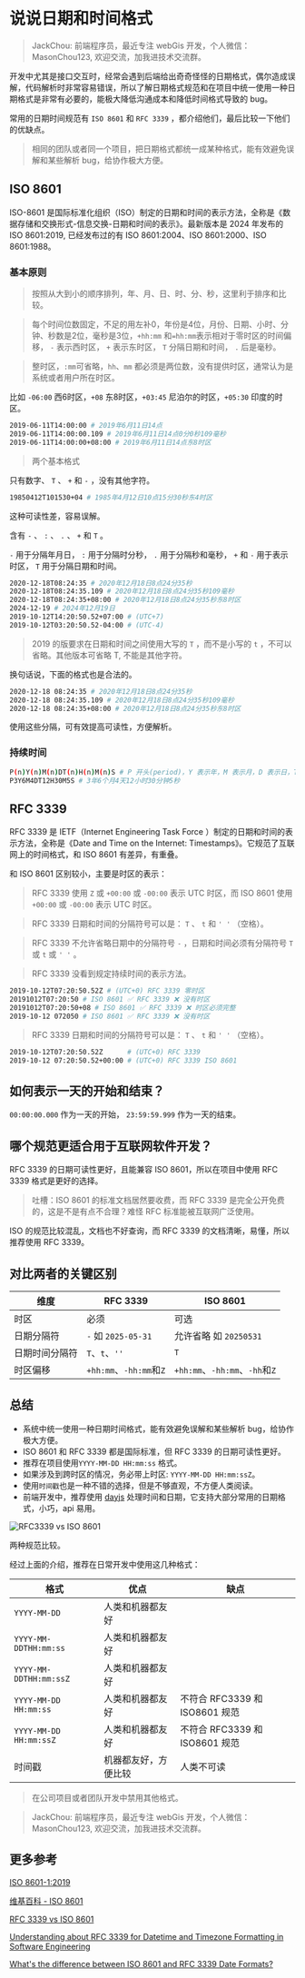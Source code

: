 # 说说日期和时间格式

> JackChou: 前端程序员，最近专注 webGis 开发，个人微信：MasonChou123, 欢迎交流，加我进技术交流群。

开发中尤其是接口交互时，经常会遇到后端给出奇奇怪怪的日期格式，偶尔造成误解，代码解析时非常容易错误，所以了解日期格式规范和在项目中统一使用一种日期格式是非常有必要的，能极大降低沟通成本和降低时间格式导致的 bug。

常用的日期时间规范有 `ISO 8601` 和 `RFC 3339` ，都介绍他们，最后比较一下他们的优缺点。

> 相同的团队或者同一个项目，把日期格式都统一成某种格式，能有效避免误解和某些解析 bug，给协作极大方便。

## ISO 8601

ISO-8601 是国际标准化组织（ISO）制定的日期和时间的表示方法，全称是《数据存储和交换形式-信息交换-日期和时间的表示》。最新版本是 2024 年发布的 ISO 8601:2019, 已经发布过的有 ISO 8601:2004、ISO 8601:2000、ISO 8601:1988。

### 基本原则

> 按照从大到小的顺序排列，年、月、日、时、分、秒，这里利于排序和比较。

> 每个时间位数固定，不足的用左补0，年份是4位，月份、日期、小时、分钟、秒数是2位，毫秒是3位，`+hh:mm` 和`=hh:mm`表示相对于零时区的时间偏移， `-` 表示西时区， `+` 表示东时区， `T` 分隔日期和时间， `.` 后是毫秒。

> 整时区，`:mm`可省略，`hh`、`mm` 都必须是两位数，没有提供时区，通常认为是系统或者用户所在时区。

比如 `-06:00` 西6时区，`+08` 东8时区，`+03:45` 尼泊尔的时区，`+05:30` 印度的时区。

```bash
2019-06-11T14:00:00 # 2019年6月11日14点
2019-06-11T14:00:00.109 # 2019年6月11日14点0分0秒109毫秒
2019-06-11T14:00:00+08:00 # 2019年6月11日14点东8时区
```

> 两个基本格式

只有数字、 `T` 、 `+` 和 `-` ，没有其他字符。

```bash
19850412T101530+04 # 1985年4月12日10点15分30秒东4时区
```

这种可读性差，容易误解。

含有 `-` 、 `:` 、 `.` 、 `+` 和 `T` 。

`-` 用于分隔年月日， `:` 用于分隔时分秒， `.` 用于分隔秒和毫秒， `+` 和 `-` 用于表示时区， `T` 用于分隔日期和时间。

```bash
2020-12-18T08:24:35 # 2020年12月18日8点24分35秒
2020-12-18T08:24:35.109 # 2020年12月18日8点24分35秒109毫秒
2020-12-18T08:24:35+08:00 # 2020年12月18日8点24分35秒东8时区
2024-12-19 # 2024年12月19日
2019-10-12T14:20:50.52+07:00 # (UTC+7)
2019-10-12T03:20:50.52-04:00 # (UTC-4)
```

> 2019 的版要求在日期和时间之间使用大写的 `T` ，而不是小写的 `t` ，不可以省略。其他版本可省略 T, 不能是其他字符。

换句话说，下面的格式也是合法的。

```bash
2020-12-18 08:24:35 # 2020年12月18日8点24分35秒
2020-12-18 08:24:35.109 # 2020年12月18日8点24分35秒109毫秒
2020-12-18 08:24:35+08:00 # 2020年12月18日8点24分35秒东8时区
```

使用这些分隔，可有效提高可读性，方便解析。

### 持续时间

```bash
P(n)Y(n)M(n)DT(n)H(n)M(n)S # P 开头(period)，Y 表示年，M 表示月，D 表示日，T 表示时间，H 表示小时，M 表示分钟，S 表示秒
P3Y6M4DT12H30M5S # 3年6个月4天12小时30分钟5秒
```

## RFC 3339

RFC 3339 是 IETF（Internet Engineering Task Force ）制定的日期和时间的表示方法，全称是《Date and Time on the Internet: Timestamps》。它规范了互联网上的时间格式，和 ISO 8601 有差异，有重叠。

和 ISO 8601 区别较小，主要是时区的表示：

> RFC 3339 使用 `Z` 或 `+00:00` 或 `-00:00` 表示 UTC 时区，而 ISO 8601 使用 `+00:00` 或 `-00:00` 表示 UTC 时区。

> RFC 3339 日期和时间的分隔符号可以是： `T` 、 `t` 和 `' '` （空格）。

> RFC 3339 不允许省略日期中的分隔符号 `-` ，日期和时间必须有分隔符号 `T` 或 `t` 或 `' '` 。

> RFC 3339 没看到规定持续时间的表示方法。

```bash
2019-10-12T07:20:50.52Z # (UTC+0) RFC 3339 零时区
20191012T07:20:50 # ISO 8601 ✅ RFC 3339 ❌ 没有时区
20191012T07:20:50+08 # ISO 8601 ✅ RFC 3339 ❌ 时区必须完整
2019-10-12 072050 # ISO 8601 ✅ RFC 3339 ❌ 没有时区
```

> RFC 3339 日期和时间的分隔符号可以是： `T` 、 `t` 和 `' '` （空格）。

```bash
2019-10-12T07:20:50.52Z      # (UTC+0) RFC 3339
2019-10-12 07:20:50.52+00:00 # (UTC+0) RFC 3339 ISO 8601
```

## 如何表示一天的开始和结束？

`00:00:00.000` 作为一天的开始， `23:59:59.999` 作为一天的结束。

## 哪个规范更适合用于互联网软件开发？

RFC 3339 的日期可读性更好，且能兼容 ISO 8601，所以在项目中使用 RFC 3339 格式是更好的选择。

> 吐槽：ISO 8601 的标准文档居然要收费，而 RFC 3339 是完全公开免费的，这是不是有点不合理？难怪 RFC 标准能被互联网广泛使用。

ISO 的规范比较混乱，文档也不好查询，而 RFC 3339 的文档清晰，易懂，所以推荐使用 RFC 3339。

## 对比两者的关键区别

| 维度           | RFC 3339                | ISO 8601                       |
| -------------- | ----------------------- | ------------------------------ |
| 时区           | 必须                    | 可选                           |
| 日期分隔符     | `-` 如 `2025-05-31`     | 允许省略 如 `20250531`         |
| 日期时间分隔符 | `T`、`t`、`''`          | `T`                            |
| 时区偏移       | `+hh:mm`、`-hh:mm`和`Z` | `+hh:mm`、`-hh:mm`、`-hh`和`Z` |

## 总结

- 系统中统一使用一种日期时间格式，能有效避免误解和某些解析 bug，给协作极大方便。
- ISO 8601 和 RFC 3339 都是国际标准，但 RFC 3339 的日期可读性更好。
- 推荐在项目使用`YYYY-MM-DD HH:mm:ss` 格式。
- 如果涉及到跨时区的情况，务必带上时区: `YYYY-MM-DD HH:mm:ssZ`。
- 使用`时间戳`也是一种不错的选择，但是不够直观，不方便人类阅读。
- 前端开发中，推荐使用 [dayjs](https://day.js.org/docs/zh-CN/parse/string) 处理时间和日期，它支持大部分常用的日期格式，小巧，api 易用。

![RFC3339 vs ISO 8601](https://cdn.jsdelivr.net/npm/zqj-pics/js/RFC3339VSISO8601.png)

两种规范比较。

经过上面的介绍，推荐在日常开发中使用这几种格式：

| 格式                   | 优点                 | 缺点                           |
| ---------------------- | -------------------- | ------------------------------ |
| `YYYY-MM-DD`           | 人类和机器都友好     |                                |
| `YYYY-MM-DDTHH:mm:ss`  | 人类和机器都友好     |                                |
| `YYYY-MM-DDTHH:mm:ssZ` | 人类和机器都友好     |                                |
| `YYYY-MM-DD HH:mm:ss`  | 人类和机器都友好     | 不符合 RFC3339 和 ISO8601 规范 |
| `YYYY-MM-DD HH:mm:ssZ` | 人类和机器都友好     | 不符合 RFC3339 和 ISO8601 规范 |
| 时间戳                 | 机器都友好，方便比较 | 人类不可读                     |

> 在公司项目或者团队开发中禁用其他格式。

> JackChou: 前端程序员，最近专注 webGis 开发，个人微信：MasonChou123, 欢迎交流，加我进技术交流群。

## 更多参考

[ISO 8601-1:2019](https://www.iso.org/standard/70907.html)

[维基百科 - ISO 8601](https://en.wikipedia.org/wiki/ISO_8601)

[RFC 3339 vs ISO 8601](https://ijmacd.github.io/rfc3339-iso8601/)

[Understanding about RFC 3339 for Datetime and Timezone Formatting in Software Engineering](https://medium.easyread.co/understanding-about-rfc-3339-for-datetime-formatting-in-software-engineering-940aa5d5f68a)

[What's the difference between ISO 8601 and RFC 3339 Date Formats?](https://stackoverflow.com/questions/522251/whats-the-difference-between-iso-8601-and-rfc-3339-date-formats)
